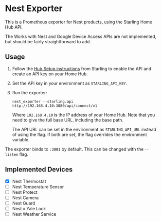 # Nest Exporter

This is a Prometheus exporter for Nest products, using the Starling Home Hub API.

The Works with Nest and Google Device Access APIs are not implemented, but should be fairly straightforward to add.

## Usage

1. Follow the [Hub Setup instructions](https://sidewinder.starlinghome.io/sdc/) from Starling to enable the API and create an API key on your Home Hub.
2. Set the API key in your environment as `STARLING_API_KEY`.
3. Run the exporter:

       nest_exporter --starling.api http://192.168.4.10:3080/api/connect/v1

   Where `192.168.4.10` is the IP address of your Home Hub. Note that you need to give the full base URL, including the base path.
   
   The API URL can be set in the environment as `STARLING_API_URL` instead of using the flag. If both are set, the flag overrides the environment variable.

The exporter binds to `:3081` by default. This can be changed with the `--listen` flag.

## Implemented Devices

- [x] Nest Thermostat
- [ ] Nest Temperature Sensor
- [ ] Nest Protect
- [ ] Nest Camera
- [ ] Nest Guard
- [ ] Nest x Yale Lock
- [ ] Nest Weather Service
